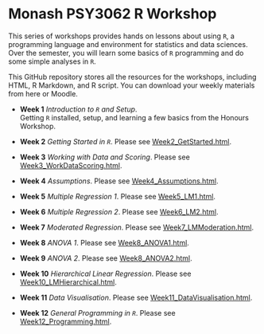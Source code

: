 # Monash PSY3062 R Workshop

This series of workshops provides hands on lessons about using `R`, a programming language and environment for statistics and data sciences. Over the semester, you will learn some basics of `R` programming and do some simple analyses in `R`.

This GitHub repository stores all the resources for the workshops, including HTML, R Markdown, and R script. You can download your weekly materials from here or Moodle.

- **Week 1** *Introduction to `R` and Setup*.  
  Getting `R` installed, setup, and learning a few basics from the Honours Workshop. 

- **Week 2** *Getting Started in `R`*.
  Please see [Week2_GetStarted.html](Week2_GetStarted.html).
  
- **Week 3** *Working with Data and Scoring*.
  Please see [Week3_WorkDataScoring.html](Week3_WorkDataScoring.html).
  
- **Week 4** *Assumptions*.
  Please see [Week4_Assumptions.html](Week4_Assumptions.html).

- **Week 5** *Multiple Regression 1*.
  Please see [Week5_LM1.html](Week5_LM1.html).
  
- **Week 6** *Multiple Regression 2*.
  Please see [Week6_LM2.html](Week6_LM2.html).

- **Week 7** *Moderated Regression*.
  Please see [Week7_LMModeration.html](Week7_LMModeration.html).
  
- **Week 8** *ANOVA 1*.
  Please see [Week8_ANOVA1.html](Week8_ANOVA1.html).
  
- **Week 9** *ANOVA 2*.
  Please see [Week8_ANOVA2.html](Week8_ANOVA2.html).
  
- **Week 10** *Hierarchical Linear Regression*.
  Please see [Week10_LMHierarchical.html](Week10_LMHierarchical.html).
  
- **Week 11** *Data Visualisation*.
  Please see [Week11_DataVisualisation.html](Week11_DataVisualisation.html).
  
- **Week 12** *General Programming in `R`*.
  Please see [Week12_Programming.html](Week12_Programming.html).